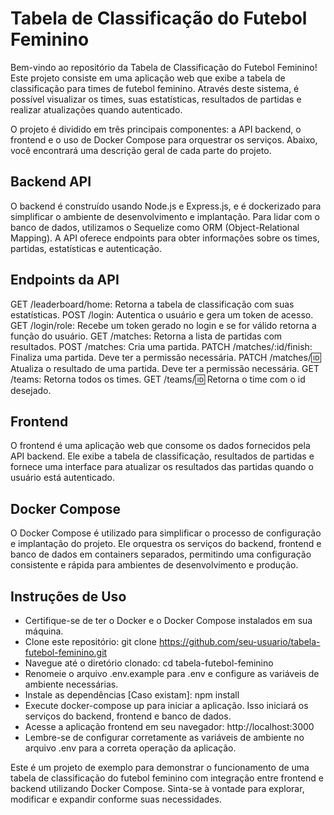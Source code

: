 
# Tabela de Classificação do Futebol Feminino

Bem-vindo ao repositório da Tabela de Classificação do Futebol Feminino! Este projeto consiste em uma aplicação web que exibe a tabela de classificação para times de futebol feminino. Através deste sistema, é possível visualizar os times, suas estatísticas, resultados de partidas e realizar atualizações quando autenticado.

O projeto é dividido em três principais componentes: a API backend, o frontend e o uso de Docker Compose para orquestrar os serviços. Abaixo, você encontrará uma descrição geral de cada parte do projeto.

## Backend API
O backend é construído usando Node.js e Express.js, e é dockerizado para simplificar o ambiente de desenvolvimento e implantação. Para lidar com o banco de dados, utilizamos o Sequelize como ORM (Object-Relational Mapping). A API oferece endpoints para obter informações sobre os times, partidas, estatísticas e autenticação.

## Endpoints da API
GET /leaderboard/home: Retorna a tabela de classificação com suas estatísticas.
POST /login: Autentica o usuário e gera um token de acesso.
GET /login/role: Recebe um token gerado no login e se for válido retorna a função do  usuário.
GET /matches: Retorna a lista de partidas com resultados.
POST /matches: Cria uma partida.
PATCH /matches/:id/finish: Finaliza uma partida. Deve ter a permissão necessária.
PATCH /matches/:id: Atualiza o resultado de uma partida. Deve ter a permissão necessária.
GET /teams: Retorna todos os times.
GET /teams/:id: Retorna o time com o id desejado.

## Frontend
O frontend é uma aplicação web que consome os dados fornecidos pela API backend. Ele exibe a tabela de classificação, resultados de partidas e fornece uma interface para atualizar os resultados das partidas quando o usuário está autenticado.

## Docker Compose
O Docker Compose é utilizado para simplificar o processo de configuração e implantação do projeto. Ele orquestra os serviços do backend, frontend e banco de dados em containers separados, permitindo uma configuração consistente e rápida para ambientes de desenvolvimento e produção.

## Instruções de Uso
- Certifique-se de ter o Docker e o Docker Compose instalados em sua máquina.
- Clone este repositório: git clone https://github.com/seu-usuario/tabela-futebol-feminino.git
- Navegue até o diretório clonado: cd tabela-futebol-feminino
- Renomeie o arquivo .env.example para .env e configure as variáveis de ambiente necessárias.
- Instale as dependências [Caso existam]: npm install
- Execute docker-compose up para iniciar a aplicação. Isso iniciará os serviços do backend, frontend e banco de dados.
- Acesse a aplicação frontend em seu navegador: http://localhost:3000
- Lembre-se de configurar corretamente as variáveis de ambiente no arquivo .env para a correta operação da aplicação.

Este é um projeto de exemplo para demonstrar o funcionamento de uma tabela de classificação do futebol feminino com integração entre frontend e backend utilizando Docker Compose. Sinta-se à vontade para explorar, modificar e expandir conforme suas necessidades.
